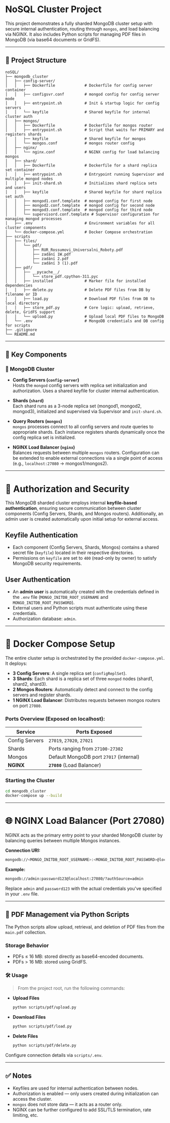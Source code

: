 # NoSQL Cluster Project

This project demonstrates a fully sharded MongoDB cluster setup with secure internal authentication, routing through `mongos`, and load balancing via NGINX. It also includes Python scripts for managing PDF files in MongoDB (via base64 documents or GridFS).

---

## 📁 Project Structure

```
noSQL/
├── mongodb_cluster
│   ├── config-server/
│   │   ├── Dockerfile             # Dockerfile for config server container
│   │   ├── configsvr.conf         # mongod config for config server mode
│   │   ├── entrypoint.sh          # Init & startup logic for config servers
│   │   └── keyfile                # Shared keyfile for internal cluster auth
│   ├── mongos/
│   │   ├── Dockerfile             # Dockerfile for mongos router
│   │   ├── entrypoint.sh          # Script that waits for PRIMARY and registers shards
│   │   ├── keyfile                # Shared keyfile for mongos
│   │   └── mongos.conf            # mongos router config
│   ├── nginx/
│   │   └── nginx.conf             # NGINX config for load balancing mongos
│   ├── shard/
│   │   ├── Dockerfile             # Dockerfile for a shard replica set container
│   │   ├── entrypoint.sh          # Entrypoint running Supervisor and multiple mongod nodes
│   │   ├── init-shard.sh          # Initializes shard replica sets and users
│   │   ├── keyfile                # Shared keyfile for shard replica set auth
│   │   ├── mongod1.conf.template  # mongod config for first node
│   │   ├── mongod2.conf.template  # mongod config for second node
│   │   ├── mongod3.conf.template  # mongod config for third node
│   │   └── supervisord.conf.template # Supervisor configuration for managing mongod processes
│   ├── .env                       # Environment variables for all cluster components
│   └── docker-compose.yml         # Docker Compose orchestration
├── scripts
│   ├── files/
│   │   └── pdf/
│   │       ├── RUR_Rossumovi_Universalni_Roboty.pdf
│   │       ├── zadání 1W.pdf
│   │       ├── zadání 2.pdf
│   │       └── zadání 3 (1).pdf
│   ├── pdf/
│   │   ├── __pycache__/
│   │   │   └── store_pdf.cpython-311.pyc
│   │   ├── installed              # Marker file for installed dependencies
│   │   ├── delete.py              # Delete PDF files from DB by filename or ID
│   │   ├── load.py                # Download PDF files from DB to local directory
│   │   ├── store_pdf.py           # Core logic: upload, retrieve, delete, GridFS support
│   │   └── upload.py              # Upload local PDF files to MongoDB
│   └── .env                       # MongoDB credentials and DB config for scripts
├── .gitignore
└── README.md
```

---

## 🧩 Key Components

### 🔗 MongoDB Cluster

- **Config Servers (`config-server`)**  
  Hosts the `mongod` config servers with replica set initialization and authorization. Uses a shared keyfile for cluster internal authentication.

- **Shards (`shard`)**  
  Each shard runs as a 3-node replica set (mongod1, mongod2, mongod3), initialized and supervised via Supervisor and `init-shard.sh`.

- **Query Routers (`mongos`)**  
  `mongos` processes connect to all config servers and route queries to appropriate shards. Each instance registers shards dynamically once the config replica set is initialized.

- **NGINX Load Balancer (`nginx`)**  
  Balances requests between multiple `mongos` routers. Configuration can be extended to enable external connections via a single point of access (e.g., `localhost:27080` → mongos1/mongos2).

---

# 🔐 Authorization and Security

This MongoDB sharded cluster employs internal **keyfile-based authentication**, ensuring secure communication between cluster components (Config Servers, Shards, and Mongos routers). Additionally, an admin user is created automatically upon initial setup for external access.

## Keyfile Authentication

- Each component (Config Servers, Shards, Mongos) contains a shared secret file (`keyfile`) located in their respective directories.
- Permissions on `keyfile` are set to `400` (read-only by owner) to satisfy MongoDB security requirements.

## User Authentication

- An **admin user** is automatically created with the credentials defined in the `.env` file (`MONGO_INITDB_ROOT_USERNAME` and `MONGO_INITDB_ROOT_PASSWORD`).
- External users and Python scripts must authenticate using these credentials.
- Authorization database: `admin`.

---

# 🐳 Docker Compose Setup

The entire cluster setup is orchestrated by the provided `docker-compose.yml`. It deploys:

- **3 Config Servers**: A single replica set (`configReplSet`).
- **3 Shards**: Each shard is a replica set of three `mongod` nodes (shard1, shard2, shard3).
- **2 Mongos Routers**: Automatically detect and connect to the config servers and register shards.
- **1 NGINX Load Balancer**: Distributes requests between mongos routers on port `27080`.

### Ports Overview (Exposed on localhost):

| Service        | Ports Exposed                   |
|----------------|---------------------------------|
| Config Servers | `27019`, `27020`, `27021`       |
| Shards         | Ports ranging from `27100-27302`|
| Mongos         | Default MongoDB port `27017` (internal) |
| **NGINX**      | **`27080`** (Load Balancer)     |

### Starting the Cluster

```bash
cd mongodb_cluster
docker-compose up --build
```

---

# 🌐 NGINX Load Balancer (Port 27080)

NGINX acts as the primary entry point to your sharded MongoDB cluster by balancing queries between multiple Mongos instances. 

**Connection URI:**

```bash
mongodb://<MONGO_INITDB_ROOT_USERNAME>:<MONGO_INITDB_ROOT_PASSWORD>@localhost:27080/?authSource=admin
```

**Example:**  
```bash
mongodb://admin:password123@localhost:27080/?authSource=admin
```

Replace `admin` and `password123` with the actual credentials you've specified in your `.env` file.

---

## 🐍 PDF Management via Python Scripts

The Python scripts allow upload, retrieval, and deletion of PDF files from the `main.pdf` collection.

### Storage Behavior
- PDFs ≤ 16 MB: stored directly as base64-encoded documents.
- PDFs > 16 MB: stored using GridFS.

### 🛠 Usage

> From the project root, run the following commands:

- **Upload Files**
  ```bash
  python scripts/pdf/upload.py
  ```

- **Download Files**
  ```bash
  python scripts/pdf/load.py
  ```

- **Delete Files**
  ```bash
  python scripts/pdf/delete.py
  ```

Configure connection details via `scripts/.env`.

---

## ✅ Notes

- Keyfiles are used for internal authentication between nodes.
- Authorization is enabled — only users created during initialization can access the cluster.
- `mongos` does not store data — it acts as a router only.
- NGINX can be further configured to add SSL/TLS termination, rate limiting, etc.
